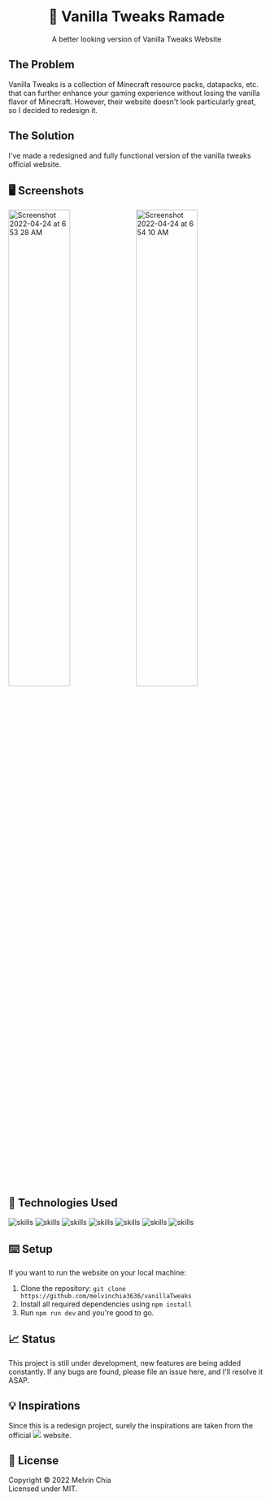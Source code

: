 <center><h1 align="center">🧰 Vanilla Tweaks Ramade</h1></center>

<p align="center">A better looking version of Vanilla Tweaks Website</p>

## The Problem

Vanilla Tweaks is a collection of Minecraft resource packs, datapacks, etc. that can further enhance your gaming experience without losing the vanilla flavor of Minecraft. However, their website doesn't look particularly great, so I decided to redesign it.
## The Solution

I've made a redesigned and fully functional version of the vanilla tweaks official website.

## 🖥 Screenshots

<div>

 <img width="49%" alt="Screenshot 2022-04-24 at 6 53 28 AM" src="https://user-images.githubusercontent.com/64565584/164948663-87b520e2-e3b7-4ca9-8797-7f4d1d9d8f47.png">
<img width="49%" alt="Screenshot 2022-04-24 at 6 54 10 AM" src="https://user-images.githubusercontent.com/64565584/164948676-ed27e417-71ab-42ff-91b1-bec7bed89e04.png">
 
  
</div>

## 🔬 Technologies Used 

![skills](https://img.shields.io/badge/-TYPESCRIPT-FF0000?style=for-the-badge&logo=typescript&logoColor=white&color=blue)
![skills](https://img.shields.io/badge/-HTML-FF0000?style=for-the-badge&logo=html5&logoColor=white&color=green)
![skills](https://img.shields.io/badge/-CSS-FF0000?style=for-the-badge&logo=css3&logoColor=white&color=indigo)
![skills](https://img.shields.io/badge/-TAILWIND_CSS-FF0000?style=for-the-badge&logo=tailwindcss&logoColor=white&color=22D3EE)
![skills](https://img.shields.io/badge/-REACT_JS-FF0000?style=for-the-badge&logo=react&logoColor=white&color=38BDF8)
![skills](https://img.shields.io/badge/-EXPRESS_JS-FF0000?style=for-the-badge&logo=express&logoColor=white&color=grey)
![skills](https://img.shields.io/badge/-FIGMA-FF0000?style=for-the-badge&logo=figma&logoColor=white&color=red)

## ⌨️ Setup

If you want to run the website on your local machine:
1. Clone the repository: `git clone https://github.com/melvinchia3636/vanillaTweaks`
2. Install all required dependencies using `npm install`
4. Run `npm run dev` and you're good to go.

## 📈 Status

This project is still under development, new features are being added constantly. If any bugs are found, please file an issue here, and I'll resolve it ASAP.

## 💡 Inspirations 

Since this is a redesign project, surely the inspirations are taken from the official ![](https://vanillatweaks.net/) website.
 
## 📄 License

Copyright © 2022 Melvin Chia<br/>
Licensed under MIT.
